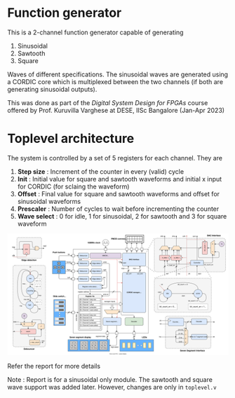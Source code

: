 # Function generator

This is a 2-channel function generator capable of generating

1) Sinusoidal
2) Sawtooth
3) Square

Waves of different specifications. The sinusoidal waves are generated using a CORDIC core which is multiplexed between the two channels (if both are generating sinusoidal outputs). 

This was done as part of the *Digital System Design for FPGAs* course offered by Prof. Kuruvilla Varghese at DESE, IISc Bangalore (Jan-Apr 2023)

# Toplevel architecture

The system is controlled by a set of 5 registers for each channel. They are

1) **Step size** : Increment of the counter in every (valid) cycle
2) **Init** : Initial value for square and sawtooth waveforms and initial x input for CORDIC (for sclaing the waveform)
3) **Offset** : Final value for square and sawtooth waveforms and offset for sinusoidal waveforms
4) **Prescaler** : Number of cycles to wait before incrementing the counter
5) **Wave select** : 0 for idle, 1 for sinusoidal, 2 for sawtooth and 3 for square waveform

![](docs/toplevel.drawio.svg)

Refer the report for more details

Note : Report is for a sinusoidal only module. The sawtooth and square wave support was added later. However, changes are only in ```toplevel.v```


